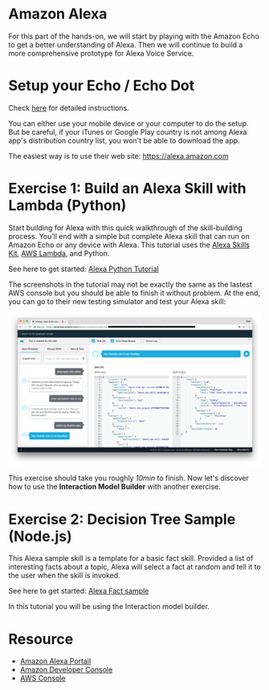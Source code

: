 Amazon Alexa
============

For this part of the hands-on, we will start by playing with the Amazon Echo to
get a better understanding of Alexa. Then we will continue to build a more comprehensive
prototype for Alexa Voice Service.

# Setup your Echo / Echo Dot

Check [here](https://www.amazon.com/gp/help/customer/display.html?nodeId=201994280)
for detailed instructions. 

You can either use your mobile device or your computer to do the setup. But be
careful, if your iTunes or Google Play country is not among Alexa app's distribution
country list, you won't be able to download the app.

The easiest way is to use their web site: https://alexa.amazon.com

# Exercise 1: Build an Alexa Skill with Lambda (Python)

Start building for Alexa with this quick walkthrough of the skill-building process. 
You’ll end with a simple but complete Alexa skill that can run on Amazon Echo or 
any device with Alexa. This tutorial uses the [Alexa Skills Kit](https://developer.amazon.com/alexa-skills-kit), 
[AWS Lambda](https://aws.amazon.com/lambda/), and Python.

See here to get started: [Alexa Python Tutorial](https://developer.amazon.com/alexa-skills-kit/alexa-skill-quick-start-tutorial)

The screenshots in the tutorial may not be exactly the same as the lastest AWS
console but you should be able to finish it without problem. At the end, you can
go to their new testing simulator and test your Alexa skill:

![alexa-testing-simulator](screenshots/alexa-testing-simulator.png)

This exercise should take you roughly *10min* to finish. Now let's discover how
to use the **Interaction Model Builder** with another exercise.

# Exercise 2: Decision Tree Sample (Node.js)

This Alexa sample skill is a template for a basic fact skill. Provided a list of 
interesting facts about a topic, Alexa will select a fact at random and tell it 
to the user when the skill is invoked.

See here to get started: [Alexa Fact sample](https://github.com/alexa/skill-sample-nodejs-fact)

In this tutorial you will be using the Interaction model builder.

# Resource

- [Amazon Alexa Portail](https://developer.amazon.com/alexa)
- [Amazon Developer Console](https://developer.amazon.com/edw/home.html#/)
- [AWS Console](https://console.aws.amazon.com/)
